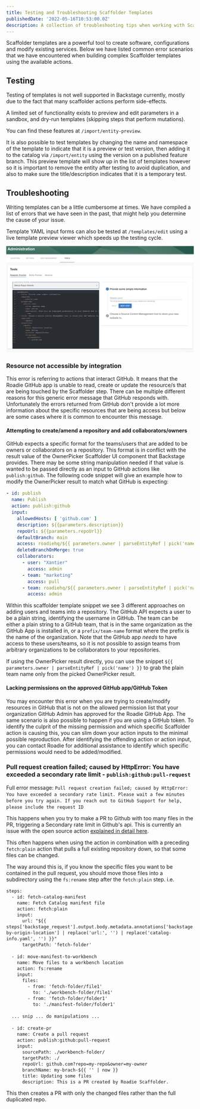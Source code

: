 ```yaml
---
title: Testing and Troubleshooting Scaffolder Templates
publishedDate: '2022-05-16T10:53:00.0Z'
description: A collection of troubleshooting tips when working with Scaffolder templates
---
```


Scaffolder templates are a powerful tool to create software, configurations and modify existing services. Below we have listed common error scenarios that we have encountered when building complex Scaffolder templates using the available actions.


## Testing

Testing of templates is not well supported in Backstage currently, mostly due to the fact that many scaffolder actions perform side-effects.

A limited set of functionality exists to preview and edit parameters in a sandbox, and dry-run templates (skipping steps that perform mutations).

You can find these features at `/import/entity-preview`.

It is also possible to test templates by changing the name and namespace of the template to indicate that it is a preview or test version, then adding it to the catalog via `/import/entity` using the version on a published feature branch.
This preview template will show up in the list of templates however so it is important to remove the entity after testing to avoid duplication, and also to make sure the title/description indicates that it is a temporary test.


## Troubleshooting

Writing templates can be a little cumbersome at times. We have compiled a list of errors that we have seen in the past, that might help you determine the cause of your issue.

Template YAML input forms can also be tested at `/templates/edit` using a live template preview viewer which speeds up the testing cycle.

![preview-template](./template-preview-tool.webp)

### Resource not accessible by integration

This error is referring to actions that interact GitHub. It means that the Roadie GitHub app is unable to read, create or update the resource/s that are being touched by the Scaffolder step. 
There can be multiple different reasons for this generic error message that GitHub responds with. Unfortunately the errors returned from GitHub don't provide a lot more information about the specific resources that are being access but below are some cases where it is common to encounter this message.

#### Attempting to create/amend a repository and add collaborators/owners

GitHub expects a specific format for the teams/users that are added to be owners or collaborators on a repository. This format is in conflict with the result value of the OwnerPicker Scaffolder UI component that Backstage provides. There may be some string manipulation needed if that value is wanted to be passed directly as an input to GitHub actions like `publish:github`. The following code snippet will give an example how to modify the OwnerPicker result to match what GitHub is expecting:

```yaml
- id: publish
  name: Publish
  action: publish:github
  input:
    allowedHosts: [ 'github.com' ]
    description: ${{parameters.description}}
    repoUrl: ${{parameters.repoUrl}}
    defaultBranch: main
    access: roadiehq/${{ parameters.owner | parseEntityRef | pick('name') }}
    deleteBranchOnMerge: true
    collaborators:
      - user: "Xantier"
        access: admin
      - team: "marketing"
        access: pull
      - team: roadiehq/${{ parameters.owner | parseEntityRef | pick('name') }}
        access: admin
```

Within this scaffolder template snippet we see 3 different approaches on adding users and teams into a repository. The GitHub API expects a user to be a plain string, identifying the username in GitHub. The team can be either a plain string to a GitHub team, that is in the same organization as the GitHub App is installed in, or a `prefix/team-name` format where the prefix is the name of the organization. Note that the GitHub app _needs_ to have access to these users/teams, so it is not possible to assign teams from arbitrary organizations to be collaborators to your repositories.

If using the OwnerPicker result directly, you can use the snippet `${{ parameters.owner | parseEntityRef | pick('name') }}` to grab the plain team name only from the picked OwnerPicker result. 

#### Lacking permissions on the approved GitHub app/GitHub Token

You may encounter this error when you are trying to create/modify resources in GitHub that is not on the allowed permission list that your organization GitHub Admin has approved for the Roadie GitHub App. The same scenario is also possible to happen if you are using a GitHub token. To identify the culprit of the missing permission and which specific Scaffolder action is causing this, you can slim down your action inputs to the minimal possible reproduction. After identifying the offending action or action input, you can contact Roadie for additional assistance to identify which specific permissions would need to be added/modified.

### Pull request creation failed; caused by HttpError: You have exceeded a secondary rate limit - `publish:github:pull-request`

Full error message: `Pull request creation failed; caused by HttpError: You have exceeded a secondary rate limit. Please wait a few minutes before you try again. If you reach out to GitHub Support for help, please include the request ID`

This happens when you try to make a PR to Github with too many files in the PR, triggering a Secondary rate limit in Github's api. This is currently an issue with the open source action [explained in detail here](https://github.com/backstage/backstage/issues/17188).

This often happens when using the action in combination with a preceding `fetch:plain` action that pulls a full existing repository down, so that some files can be changed.

The way around this is, if you know the specific files you want to be contained in the pull request, you should move those files into a subdirectory using the `fs:rename` step after the `fetch:plain` step.
i.e.

```
steps:
  - id: fetch-catalog-manifest
    name: Fetch Catalog manifest file
    action: fetch:plain
    input:
      url: "${{ steps['backstage_request'].output.body.metadata.annotations['backstage.io/managed-by-origin-location'] | replace('url:', '') | replace('catalog-info.yaml', '') }}"
      targetPath: 'fetch-folder'
      
  - id: move-manifest-to-workbench
    name: Move files to a workbench location
    action: fs:rename
    input:
      files:
        - from: 'fetch-folder/file1'
          to: './workbench-folder/file1'
        - from: 'fetch-folder/folder1'
          to: './manifest-folder/folder1'

  ... snip ... do manipulations ...

  - id: create-pr
    name: Create a pull request
    action: publish:github:pull-request
    input:
      sourcePath: ./workbench-folder/
      targetPath: ./
      repoUrl: github.com?repo=my-repo&owner=my-owner
      branchName: my-brach-${{ '' | now }}
      title: Updating some files
      description: This is a PR created by Roadie Scaffolder.
```

This then creates a PR with only the changed files rather than the full duplicated repo.
